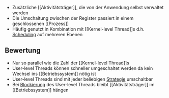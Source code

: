 - Zusätzliche [[Aktivitätsträger]], die von der Anwendung selbst verwaltet werden
- Die Umschaltung zwischen der Register passiert in einem geschlossenen [[Prozess]]
- Häufig genutzt in Kombination mit [[Kernel-level Thread]]s d.h. [Scheduling](Scheduler.md) auf mehreren Ebenen 
## Bewertung
- Nur so parallel wie die Zahl der [[Kernel-level Thread]]s
- User-level Threads können schneller umgeschaltet werden da kein Wechsel ins [[Betriebssystem]] nötig ist
- User-level Threads sind mit jeder beliebigen [Strategie](Auswahlstrategie.md) umschaltbar
- Bei [Blockierung](Prozesszustand.md) des User-level Threads bleibt [[Aktivitätsträger]] im [[Betriebssystem]] hängen